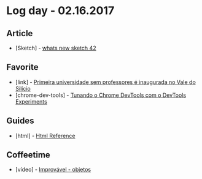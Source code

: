 # Log day - 02.16.2017

## Article
- [Sketch] - [whats new sketch 42]( http://blog.invisionapp.com/whats-new-sketch-42)

## Favorite
- [link] - [Primeira universidade sem professores é inaugurada no Vale do Silício](http://conteudo.startse.com.br/mercado/juniorboneli/primeira-universidade-sem-professores-e-inaugurada-no-vale-do-silicio-edtech/)
- [chrome-dev-tools] - [Tunando o Chrome DevTools com o DevTools Experiments](https://medium.com/@oieduardorabelo/tunando-o-chrome-devtools-com-o-devtools-experiments-28f887304dca#.ouhvmd7x5)

## Guides
- [html] - [Html Reference](http://htmlreference.io)

## Coffeetime
- [vídeo] - [Improvável - objetos](https://www.youtube.com/watch?v=uYnS8Lm7g8U)
